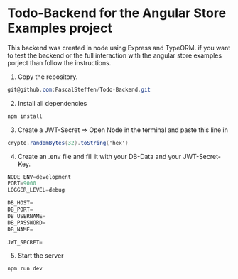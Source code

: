 # Todo-Backend for the Angular Store Examples project

This backend was created in node using Express and TypeORM. 
if you want to test the backend or the full interaction with the angular store examples porject than follow the instructions.

1. Copy the repository.
```csharp
git@github.com:PascalSteffen/Todo-Backend.git
```
2. Install all dependencies
```csharp
npm install
```
3. Create a JWT-Secret => Open Node in the terminal and paste this line in
```csharp
crypto.randomBytes(32).toString('hex')
```

4. Create an .env file and fill it with your DB-Data and your JWT-Secret-Key.
```csharp
NODE_ENV=development
PORT=9000
LOGGER_LEVEL=debug

DB_HOST=
DB_PORT=
DB_USERNAME=
DB_PASSWORD=
DB_NAME=

JWT_SECRET=
```
5. Start the server
```csharp
npm run dev
```
